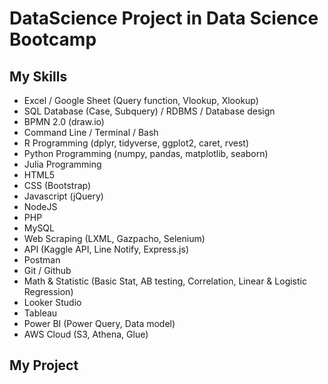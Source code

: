 # DataScience Project in Data Science Bootcamp 

## My Skills
- Excel / Google Sheet (Query function, Vlookup, Xlookup)
- SQL Database (Case, Subquery) / RDBMS / Database design
- BPMN 2.0 (draw.io)
- Command Line / Terminal / Bash
- R Programming (dplyr, tidyverse, ggplot2, caret, rvest)
- Python Programming (numpy, pandas, matplotlib, seaborn)
- Julia Programming
- HTML5
- CSS (Bootstrap)
- Javascript (jQuery)
- NodeJS
- PHP
- MySQL
- Web Scraping (LXML, Gazpacho, Selenium)
- API (Kaggle API, Line Notify, Express.js)
- Postman
- Git / Github
- Math & Statistic (Basic Stat, AB testing, Correlation, Linear & Logistic Regression)
- Looker Studio
- Tableau
- Power BI (Power Query, Data model)
- AWS Cloud (S3, Athena, Glue)

## My Project